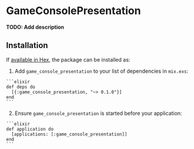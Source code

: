 # GameConsolePresentation

**TODO: Add description**

## Installation

If [available in Hex](https://hex.pm/docs/publish), the package can be installed as:

  1. Add `game_console_presentation` to your list of dependencies in `mix.exs`:

    ```elixir
    def deps do
      [{:game_console_presentation, "~> 0.1.0"}]
    end
    ```

  2. Ensure `game_console_presentation` is started before your application:

    ```elixir
    def application do
      [applications: [:game_console_presentation]]
    end
    ```

